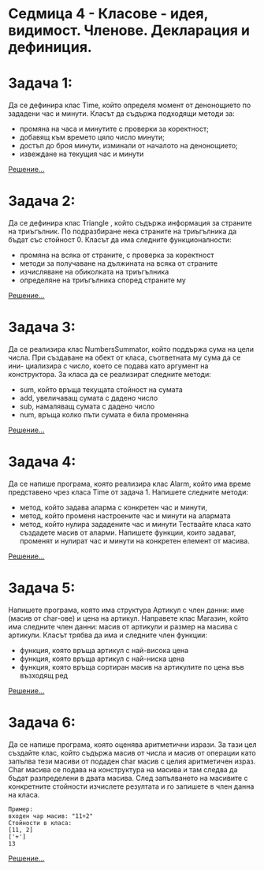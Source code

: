 # Седмица 4 - Класове - идея, видимост. Членове. Декларация и дефиниция.

Задача 1:
=
Да се дефинира клас Time, който определя момент от
денонощието по зададени час и минути. Класът да съдържа подходящи
методи за:

- промяна на часа и минутите с проверки за коректност;
- добавящ към времето цяло число минути;
- достъп до броя минути, изминали от началото на денонощието;
- извеждане на текущия час и минути

[Решение...](https://github.com/peshe/OOP-2022/blob/main/practics/Information%20Systems/1/Week04/Tasks/task1.cpp)

Задача 2:
=
Да се дефинира клас Triangle , който съдържа информация за страните на триъгълник. По подразбиране нека страните на триъгълника да бъдат със стойност 0.
Класът да има следните функционалности:

- промяна на всяка от страните, с проверка за коректност
- методи за получаване на дължината на всяка от страните
- изчисляване на обиколката на триъгълника
- определяне на триъгълника според страните му

[Решение...](https://github.com/peshe/OOP-2022/blob/main/practics/Information%20Systems/1/Week04/Tasks/task2.cpp)

Задача 3:
=
Да се реализира клас NumbersSummator, който поддържа сума на цели
числа. При създаване на обект от класа, съответната му сума да се ини-
циализира с число, което се подава като аргумент на конструктора. За
класа да се реализират следните методи:
- sum, който връща текущата стойност на сумата
- add, увеличаващ сумата с дадено число
- sub, намаляващ сумата с дадено число
- num, връща колко пъти сумата е била променяна

[Решение...](https://github.com/peshe/OOP-2022/blob/main/practics/Information%20Systems/1/Week04/Tasks/task3.cpp)

Задача 4:
=
Да се напише програма, която реализира клас Alarm, който има време представено чрез класа Time от задача 1. 
Напишете следните методи: 
- метод, който задава аларма с конкретен час и минути, 
- метод, който променя настроените час и минути на алармата
- метод, който нулира зададените час и минути
Тествайте класа като създадете масив от аларми. Напишете функции, които задават, променят и нулират час и минути на конкретен елемент от масива.

[Решение...](https://github.com/peshe/OOP-2022/blob/main/practics/Information%20Systems/1/Week04/Tasks/task4.cpp)

Задача 5:
=
Напишете програма, която има структура Артикул с член данни: име (масив от char-ове) и цена на артикул.
Направете клас Магазин, който има следните член данни: масив от артикули и размер на масива с артикули. 
Класът трябва да има и следните член функции:
- функция, която връща артикул с най-висока цена
- функция, която връща артикул с най-ниска цена
- функция, която връща сортиран масив на артикулите по цена във възходящ ред

[Решение...](https://github.com/peshe/OOP-2022/blob/main/practics/Information%20Systems/1/Week04/Tasks/task5.cpp)

Задача 6:
=
Да се напише програма, която оценява аритметични изрази. За тази цел създайте клас, който съдържа масив от числа и масив от операции като запълва тези масиви от подаден char масив с целия аритметичен израз.
Char масива се подава на конструктура на масива и там следва да бъдат разпределени в двата масива.
След запълването на масивите с конкретните стойности изчислете резултата и го запишете в член данна на класа.
```
Пример:
входен чар масив: "11+2"
Стойности в класа:
[11, 2]
['+']
13
```

[Решение...](https://github.com/peshe/OOP-2022/blob/main/practics/Information%20Systems/1/Week04/Tasks/task6.cpp)
